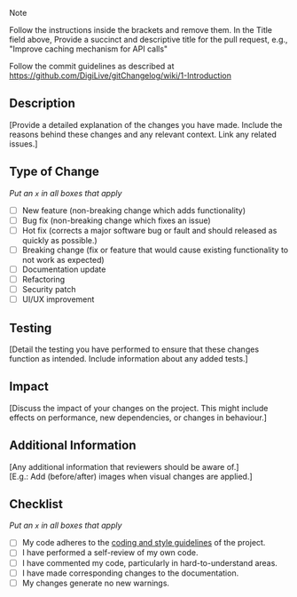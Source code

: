 > [!NOTE]
> Follow the instructions inside the brackets and remove them.
> In the Title field above, Provide a succinct and descriptive title for the pull request, e.g., "Improve caching mechanism for API calls"
>
> Follow the commit guidelines as described at https://github.com/DigiLive/gitChangelog/wiki/1-Introduction

## Description

[Provide a detailed explanation of the changes you have made. Include the reasons behind these changes and any relevant context. Link any related issues.]

## Type of Change

_Put an `x` in all boxes that apply_
- [ ] New feature (non-breaking change which adds functionality)
- [ ] Bug fix (non-breaking change which fixes an issue)
- [ ] Hot fix (corrects a major software bug or fault and should released as quickly as possible.)
- [ ] Breaking change (fix or feature that would cause existing functionality to not work as expected)
- [ ] Documentation update
- [ ] Refactoring
- [ ] Security patch
- [ ] UI/UX improvement

## Testing

[Detail the testing you have performed to ensure that these changes function as intended. Include information about any added tests.]

## Impact

[Discuss the impact of your changes on the project. This might include effects on performance, new dependencies, or changes in behaviour.]

## Additional Information

[Any additional information that reviewers should be aware of.]<br>
[E.g.: Add (before/after) images when visual changes are applied.]

## Checklist

_Put an `x` in all boxes that apply_
- [ ] My code adheres to the [coding and style guidelines](https://github.com/AalianKhan/mushroom-strategy/blob/main/CONTRIBUTING.md) of the project.
- [ ] I have performed a self-review of my own code.
- [ ] I have commented my code, particularly in hard-to-understand areas.
- [ ] I have made corresponding changes to the documentation.
- [ ] My changes generate no new warnings.
